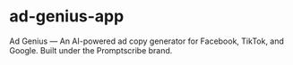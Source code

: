 # ad-genius-app
Ad Genius — An AI-powered ad copy generator for Facebook, TikTok, and Google. Built under the Promptscribe brand.
